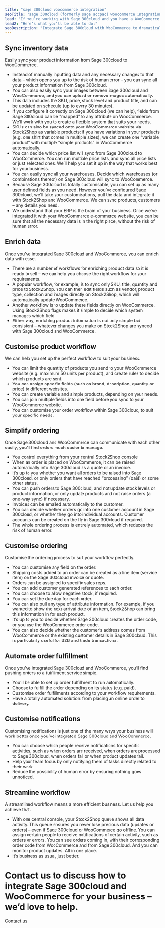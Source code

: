```yaml
---
title: "sage 300cloud woocommerce integration"
seoTitle: "sage 300cloud (formerly sage accpac) woocommerce integration"
lead: "If you’re working with Sage 300cloud and you have a WooCommerce website, it’s really important that they can communicate with each other. That’s how Stock2Shop can help. We improve your workflow and efficiency by integrating with Sage 300cloud and WooCommerce."
lead2: "Here’s what you’ll be able to do:"
seoDescription: "Integrate Sage 300cloud with WooCommerce to dramatically improve your workflow. Sync inventory data, automate orders, streamline workflow and more. Find out how we can tailor a Sage 300cloud WooCommerce integration to suit your business."
---
```


Sync inventory data
-------------------

Easily sync your product information from Sage 300cloud to WooCommerce.

*   Instead of manually inputting data and any necessary changes to that data – which opens you up to the risk of human error – you can sync all your product information from Sage 300cloud.
*   You can also easily sync your images between Sage 300cloud and WooCommerce, and you can upload or remove images automatically.
*   This data includes the SKU, price, stock level and product title, and can be updated on schedule (up to every 30 minutes).
*   If you configure it correctly on Sage 300cloud (we can help), fields from Sage 300cloud can be “mapped” to any attribute on WooCommerce. We’ll work with you to create a flexible system that suits your needs.
*   SKUs can also be synced onto your WooCommerce website via Stock2Shop as variable products: if you have variations in your products (e.g. one shirt that comes in multiple sizes), we can create one “variable product” with multiple “simple products” in WooCommerce automatically.
*   You can decide which price list will sync from Sage 300cloud to WooCommerce. You can run multiple price lists, and sync all price lists or just selected ones. We’ll help you set it up in the way that works best for your business.
*   You can easily sync all your warehouses. Decide which warehouses (or combinations thereof) on Sage 300cloud will sync to WooCommerce.
*   Because Sage 300cloud is totally customisable, you can set up as many user defined fields as you need. However you’ve configured Sage 300cloud, we’ll take your customisations, pull the data and integrate it with Stock2Shop and WooCommerce. We can sync products, customers – any details you need.
*   We understand that your ERP is the brain of your business. Once we’ve integrated it with your WooCommerce e-commerce website, you can be sure that all the necessary data is in the right place, without the risk of human error.

Enrich data
-----------

Once you’ve integrated Sage 300cloud and WooCommerce, you can enrich data with ease.

*   There are a number of workflows for enriching product data so it is ready to sell – we can help you choose the right workflow for your requirements.
*   A popular workflow, for example, is to sync only SKU, title, quantity and price to Stock2Shop. You can then edit fields such as vendor, product type, collection and images directly on Stock2Shop, which will automatically update WooCommerce.
*   Another workflow is to update these fields directly on WooCommerce. Using Stock2Shop flags makes it simple to decide which system manages which field.
*   Either way, enriching product information is not only simple but consistent – whatever changes you make on Stock2Shop are synced with Sage 300cloud and WooCommerce.

Customise product workflow
--------------------------

We can help you set up the perfect workflow to suit your business.

*   You can limit the quantity of products you send to your WooCommerce website (e.g. maximum 50 units per product), and create rules to decide which products are sent.
*   You can assign specific fields (such as brand, description, quantity or price) to different websites.
*   You can create variable and simple products, depending on your needs.
*   You can join multiple fields into one field before you sync to your WooCommerce website.
*   You can customise your order workflow within Sage 300cloud, to suit your specific needs.

Simplify ordering
-----------------

Once Sage 300cloud and WooCommerce can communicate with each other easily, you’ll find orders much easier to manage.

*   You control everything from your central Stock2Shop console.
*   When an order is placed on WooCommerce, it can be raised automatically into Sage 300cloud as a quote or an invoice.
*   It’s up to you whether you want all orders to be raised into Sage 300cloud, or only orders that have reached “processing” (paid) or some other status.
*   You can push orders to Sage 300cloud, and not update stock levels or product information, or only update products and not raise orders (a one-way sync) if necessary.
*   Invoices can be emailed automatically to the customer.
*   You can decide whether orders go into one customer account in Sage 300cloud, or whether they go into individual accounts. Customer accounts can be created on the fly in Sage 300cloud if required.
*   The whole ordering process is entirely automated, which reduces the risk of human error.

Customise ordering
------------------

Customise the ordering process to suit your workflow perfectly.

*   You can customise any field on the order.
*   Shipping costs added to an order can be created as a line item (service item) on the Sage 300cloud invoice or quote.
*   Orders can be assigned to specific sales reps.
*   You can add customer generated references to each order.
*   You can choose to allow negative stock, if required.
*   You can set the due day for each order.
*   You can also pull any type of attribute information. For example, if you wanted to show the next arrival date of an item, Stock2Shop can bring this information in for each product.
*   It’s up to you to decide whether Sage 300cloud creates the order code, or you use the WooCommerce order code.
*   You can also decide whether the customer’s address comes from WooCommerce or the existing customer details in Sage 300cloud. This is particularly useful for B2B and trade transactions.

Automate order fulfillment
--------------------------

Once you’ve integrated Sage 300cloud and WooCommerce, you’ll find pushing orders to a fulfillment service simple.

*   You’ll be able to set up order fulfillment to run automatically.
*   Choose to fulfill the order depending on its status (e.g. paid).
*   Customise order fulfillments according to your workflow requirements.
*   Have a totally automated solution: from placing an online order to delivery.

Customise notifications
-----------------------

Customising notifications is just one of the many ways your business will work better once you’ve integrated Sage 300cloud and WooCommerce.

*   You can choose which people receive notifications for specific activities, such as when orders are received, when orders are processed to Sage 300cloud, when orders fail or when product updates fail.
*   Help your team focus by only notifying them of tasks directly related to their work.
*   Reduce the possibility of human error by ensuring nothing goes unnoticed.

Streamline workflow
-------------------

A streamlined workflow means a more efficient business. Let us help you achieve that.

*   With one central console, your Stock2Shop queue shows all data activity. This queue ensures you never lose precious data (updates or orders) – even if Sage 300cloud or WooCommerce go offline. You can assign certain people to receive notifications of certain activity, such as orders or errors. You can see orders coming in, with their corresponding order code from WooCommerce and from Sage 300cloud. And you can monitor product updates. All in one place.
*   It’s business as usual, just better.

Contact us to discuss how to integrate Sage 300cloud and WooCommerce for your business – we’d love to help.
===========================================================================================================

[Contact us](/contact-us "Contact Stock2Shop")
